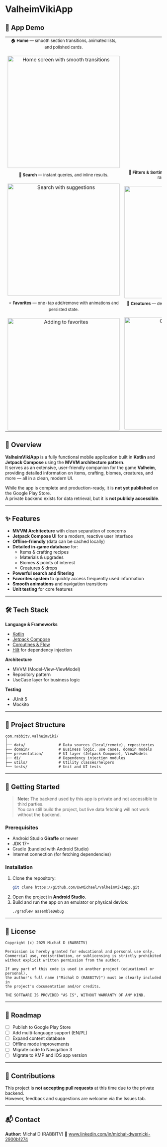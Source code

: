 # ValheimVikiApp

## 🎥 App Demo

<table>
  <tr>
    <td align="center">
      <sub>🏠 <b>Home</b> — smooth section transitions, animated lists, and polished cards.</sub>
        <br/>
       <br/>
      <img src="doc/MainAnimation.gif" width="360" alt="Home screen with smooth transitions" />
    </td>
  </tr>
  <tr>
    <td align="center">
        <sub>🔎 <b>Search</b> — instant queries, and inline results.</sub>
         <br/>
       <br/>
      <img src="doc/SearchAnimation.gif" width="360" alt="Search with suggestions" />
    </td>
    <td align="center">
     <sub>🧩 <b>Filters & Sorting</b> — narrow results by category and rarity, adjust sort order.</sub>
      <br/>
       <br/>
      <img src="doc/FilterAnimation.gif" width="360" alt="Filters and sorting" />
    </td>
  </tr>
  <tr>
    <td align="center">
      <sub>⭐ <b>Favorites</b> — one-tap add/remove with animations and persisted state.</sub>
      <br/>
       <br/>
      <img src="doc/FavoriteAnimation.gif" width="360" alt="Adding to favorites" />
    </td>
    <td align="center">
      <sub>🦌 <b>Creatures</b> — detailed sheets with stats, descriptions, and drop info.</sub>
       <br/>
       <br/>
      <img src="doc/AnimalAnimation.gif" width="360" alt="Creature detail card" />
    </td>
  </tr>
</table>


## 📱 Overview
**ValheimVikiApp** is a fully functional mobile application built in **Kotlin** and **Jetpack Compose** using the **MVVM architecture pattern**.  
It serves as an extensive, user-friendly companion for the game **Valheim**, providing detailed information on items, crafting, biomes, creatures, and more — all in a clean, modern UI.

While the app is complete and production-ready, it is **not yet published** on the Google Play Store.  
A private backend exists for data retrieval, but it is **not publicly accessible**.

---

## ✨ Features

- **MVVM Architecture** with clean separation of concerns
- **Jetpack Compose UI** for a modern, reactive user interface
- **Offline-friendly** (data can be cached locally)
- **Detailed in-game database** for:
  - Items & crafting recipes
  - Materials & upgrades
  - Biomes & points of interest
  - Creatures & drops
- **Powerful search and filtering**
- **Favorites system** to quickly access frequently used information
- **Smooth animations** and navigation transitions
- **Unit testing** for core features

---

## 🛠️ Tech Stack

**Language & Frameworks**
- [Kotlin](https://kotlinlang.org/)  
- [Jetpack Compose](https://developer.android.com/jetpack/compose)  
- [Coroutines & Flow](https://kotlinlang.org/docs/coroutines-overview.html)  
- [Hilt](https://dagger.dev/hilt/) for dependency injection

**Architecture**
- MVVM (Model-View-ViewModel)  
- Repository pattern  
- UseCase layer for business logic

**Testing**
- JUnit 5  
- Mockito 

---

## 📂 Project Structure

```
com.rabbitv.valheimviki/
│
├── data/               # Data sources (local/remote), repositories
├── domain/             # Business logic, use cases, domain models
├── presentation/       # UI layer (Jetpack Compose), ViewModels
├── di/                 # Dependency injection modules
├── utils/              # Utility classes/helpers
└── tests/              # Unit and UI tests
```

---

## 🚀 Getting Started

> **Note:** The backend used by this app is private and not accessible to third parties.  
> You can still build the project, but live data fetching will not work without the backend.

### Prerequisites
- Android Studio **Giraffe** or newer
- JDK 17+
- Gradle (bundled with Android Studio)
- Internet connection (for fetching dependencies)

### Installation
1. Clone the repository:
   ```bash
   git clone https://github.com/DwMichael/ValheimVikiApp.git
   ```
2. Open the project in **Android Studio**.
3. Build and run the app on an emulator or physical device:
   ```bash
   ./gradlew assembleDebug
   ```

---

## 📜 License

```
Copyright (c) 2025 Michał D (RABBITV)

Permission is hereby granted for educational and personal use only.
Commercial use, redistribution, or sublicensing is strictly prohibited
without explicit written permission from the author.

If any part of this code is used in another project (educational or personal),
the author's full name ("Michał D (RABBITV)") must be clearly included in
the project's documentation and/or credits.

THE SOFTWARE IS PROVIDED "AS IS", WITHOUT WARRANTY OF ANY KIND.
```

---

## 📅 Roadmap
- [ ] Publish to Google Play Store
- [ ] Add multi-language support (EN/PL)
- [ ] Expand content database
- [ ] Offline mode improvements
- [ ] Migrate code to Navigation 3
- [ ] Migrate to KMP and IOS app version

---

## 🤝 Contributions
This project is **not accepting pull requests** at this time due to the private backend.  
However, feedback and suggestions are welcome via the Issues tab.

---

## 📬 Contact
**Author:** Michał D (RABBITV) 
🔗 www.linkedin.com/in/michał-dwernicki-2900b1274  

